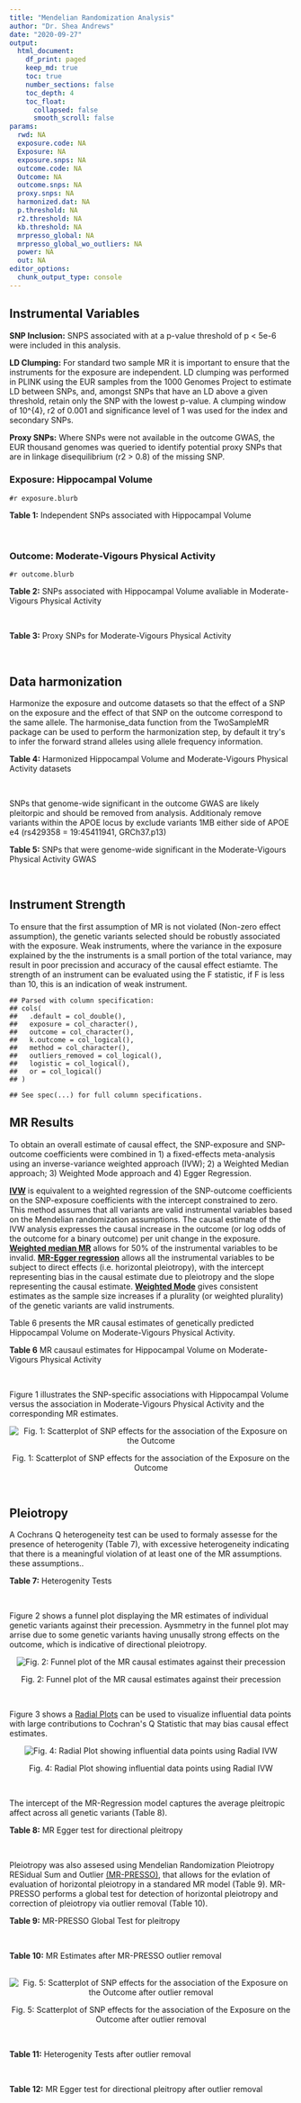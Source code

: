 ```yaml
---
title: "Mendelian Randomization Analysis"
author: "Dr. Shea Andrews"
date: "2020-09-27"
output:
  html_document:
    df_print: paged
    keep_md: true
    toc: true
    number_sections: false
    toc_depth: 4
    toc_float:
      collapsed: false
      smooth_scroll: false
params:
  rwd: NA
  exposure.code: NA
  Exposure: NA
  exposure.snps: NA
  outcome.code: NA
  Outcome: NA
  outcome.snps: NA
  proxy.snps: NA
  harmonized.dat: NA
  p.threshold: NA
  r2.threshold: NA
  kb.threshold: NA
  mrpresso_global: NA
  mrpresso_global_wo_outliers: NA
  power: NA
  out: NA
editor_options:
  chunk_output_type: console
---
```







## Instrumental Variables
**SNP Inclusion:** SNPS associated with at a p-value threshold of p < 5e-6 were included in this analysis.
<br>

**LD Clumping:** For standard two sample MR it is important to ensure that the instruments for the exposure are independent. LD clumping was performed in PLINK using the EUR samples from the 1000 Genomes Project to estimate LD between SNPs, and, amongst SNPs that have an LD above a given threshold, retain only the SNP with the lowest p-value. A clumping window of 10^{4}, r2 of 0.001 and significance level of 1 was used for the index and secondary SNPs.
<br>

**Proxy SNPs:** Where SNPs were not available in the outcome GWAS, the EUR thousand genomes was queried to identify potential proxy SNPs that are in linkage disequilibrium (r2 > 0.8) of the missing SNP.
<br>

### Exposure: Hippocampal Volume
`#r exposure.blurb`
<br>

**Table 1:** Independent SNPs associated with Hippocampal Volume
<div data-pagedtable="false">
  <script data-pagedtable-source type="application/json">
{"columns":[{"label":["SNP"],"name":[1],"type":["chr"],"align":["left"]},{"label":["CHROM"],"name":[2],"type":["dbl"],"align":["right"]},{"label":["POS"],"name":[3],"type":["dbl"],"align":["right"]},{"label":["REF"],"name":[4],"type":["chr"],"align":["left"]},{"label":["ALT"],"name":[5],"type":["chr"],"align":["left"]},{"label":["AF"],"name":[6],"type":["dbl"],"align":["right"]},{"label":["BETA"],"name":[7],"type":["dbl"],"align":["right"]},{"label":["SE"],"name":[8],"type":["dbl"],"align":["right"]},{"label":["Z"],"name":[9],"type":["dbl"],"align":["right"]},{"label":["P"],"name":[10],"type":["dbl"],"align":["right"]},{"label":["N"],"name":[11],"type":["dbl"],"align":["right"]},{"label":["TRAIT"],"name":[12],"type":["chr"],"align":["left"]}],"data":[{"1":"rs10908512","2":"1","3":"153856498","4":"C","5":"T","6":"0.5624","7":"0.04051169","8":"0.008700965","9":"4.656","10":"3.217e-06","11":"26814","12":"Hippocampal_Volume"},{"1":"rs7588305","2":"2","3":"8780959","4":"G","5":"C","6":"0.5308","7":"-0.04002256","8":"0.008681684","9":"-4.610","10":"4.023e-06","11":"26615","12":"Hippocampal_Volume"},{"1":"rs59966106","2":"2","3":"96999086","4":"A","5":"G","6":"0.3114","7":"0.04276760","8":"0.009321611","9":"4.588","10":"4.470e-06","11":"26814","12":"Hippocampal_Volume"},{"1":"rs2268894","2":"2","3":"162856148","4":"C","5":"T","6":"0.5412","7":"-0.05668170","8":"0.008658983","9":"-6.546","10":"5.894e-11","11":"26814","12":"Hippocampal_Volume"},{"1":"rs138012093","2":"4","3":"134506440","4":"G","5":"A","6":"0.0173","7":"-0.16180284","8":"0.033576021","9":"-4.819","10":"1.445e-06","11":"26065","12":"Hippocampal_Volume"},{"1":"rs144578582","2":"4","3":"155539564","4":"G","5":"A","6":"0.0068","7":"-0.36225028","8":"0.074659992","9":"-4.852","10":"1.221e-06","11":"13258","12":"Hippocampal_Volume"},{"1":"rs6552737","2":"4","3":"184955461","4":"T","5":"A","6":"0.4152","7":"-0.04324518","8":"0.008759404","9":"-4.937","10":"7.922e-07","11":"26814","12":"Hippocampal_Volume"},{"1":"rs2289881","2":"5","3":"66084260","4":"G","5":"T","6":"0.3544","7":"-0.05014690","8":"0.009022472","9":"-5.558","10":"2.728e-08","11":"26814","12":"Hippocampal_Volume"},{"1":"rs148054686","2":"5","3":"94459128","4":"G","5":"A","6":"0.0124","7":"-0.21659175","8":"0.047064699","9":"-4.602","10":"4.184e-06","11":"18411","12":"Hippocampal_Volume"},{"1":"rs10041542","2":"5","3":"167832067","4":"T","5":"C","6":"0.2452","7":"-0.04686000","8":"0.010070917","9":"-4.653","10":"3.273e-06","11":"26615","12":"Hippocampal_Volume"},{"1":"rs17172044","2":"7","3":"42397586","4":"A","5":"C","6":"0.0775","7":"-0.07408290","8":"0.016143574","9":"-4.589","10":"4.464e-06","11":"26814","12":"Hippocampal_Volume"},{"1":"rs2346440","2":"7","3":"133685512","4":"G","5":"C","6":"0.4591","7":"0.04059843","8":"0.008661921","9":"4.687","10":"2.767e-06","11":"26814","12":"Hippocampal_Volume"},{"1":"rs11979341","2":"7","3":"155797978","4":"C","5":"G","6":"0.3163","7":"0.06558170","8":"0.009708611","9":"6.755","10":"1.424e-11","11":"24484","12":"Hippocampal_Volume"},{"1":"rs11993215","2":"8","3":"28055926","4":"A","5":"T","6":"0.9102","7":"0.06998320","8":"0.015193929","9":"4.606","10":"4.108e-06","11":"26477","12":"Hippocampal_Volume"},{"1":"rs113835443","2":"8","3":"144717251","4":"C","5":"T","6":"0.0904","7":"0.07553081","8":"0.016197900","9":"4.663","10":"3.118e-06","11":"23154","12":"Hippocampal_Volume"},{"1":"rs62583528","2":"9","3":"106929593","4":"G","5":"A","6":"0.1951","7":"0.05622208","8":"0.010891531","9":"5.162","10":"2.447e-07","11":"26814","12":"Hippocampal_Volume"},{"1":"rs7020341","2":"9","3":"119247974","4":"G","5":"C","6":"0.3590","7":"0.05989482","8":"0.009013518","9":"6.645","10":"3.035e-11","11":"26700","12":"Hippocampal_Volume"},{"1":"rs11245365","2":"10","3":"126482389","4":"G","5":"A","6":"0.5648","7":"-0.04474128","8":"0.008786582","9":"-5.092","10":"3.547e-07","11":"26322","12":"Hippocampal_Volume"},{"1":"rs12802656","2":"11","3":"16534415","4":"A","5":"C","6":"0.4696","7":"-0.03979580","8":"0.008681459","9":"-4.584","10":"4.560e-06","11":"26614","12":"Hippocampal_Volume"},{"1":"rs659065","2":"12","3":"4008887","4":"C","5":"G","6":"0.1413","7":"-0.06743310","8":"0.012611389","9":"-5.347","10":"8.931e-08","11":"25881","12":"Hippocampal_Volume"},{"1":"rs61921502","2":"12","3":"65832468","4":"T","5":"G","6":"0.1534","7":"-0.10788400","8":"0.011964511","9":"-9.017","10":"1.941e-19","11":"26814","12":"Hippocampal_Volume"},{"1":"rs79522035","2":"12","3":"72956782","4":"C","5":"T","6":"0.0419","7":"0.09939183","8":"0.021592837","9":"4.603","10":"4.164e-06","11":"26692","12":"Hippocampal_Volume"},{"1":"rs77956314","2":"12","3":"117323367","4":"T","5":"C","6":"0.0840","7":"0.16185400","8":"0.015536016","9":"10.418","10":"2.055e-25","11":"26814","12":"Hippocampal_Volume"},{"1":"rs143933797","2":"17","3":"78252238","4":"G","5":"A","6":"0.0166","7":"0.22638451","8":"0.047143797","9":"4.802","10":"1.571e-06","11":"13758","12":"Hippocampal_Volume"},{"1":"rs79727675","2":"18","3":"11653053","4":"C","5":"A","6":"0.0472","7":"-0.13610794","8":"0.027913852","9":"-4.876","10":"1.082e-06","11":"14245","12":"Hippocampal_Volume"},{"1":"rs429358","2":"19","3":"45411941","4":"T","5":"C","6":"0.1537","7":"-0.06342470","8":"0.012519680","9":"-5.066","10":"4.067e-07","11":"24498","12":"Hippocampal_Volume"},{"1":"rs6060504","2":"20","3":"34197619","4":"T","5":"C","6":"0.1624","7":"0.06315530","8":"0.011701919","9":"5.397","10":"6.762e-08","11":"26814","12":"Hippocampal_Volume"},{"1":"rs5753220","2":"22","3":"30986350","4":"T","5":"C","6":"0.2497","7":"-0.04931970","8":"0.010038609","9":"-4.913","10":"8.988e-07","11":"26459","12":"Hippocampal_Volume"}],"options":{"columns":{"min":{},"max":[10]},"rows":{"min":[10],"max":[10]},"pages":{}}}
  </script>
</div>
<br>

### Outcome: Moderate-Vigours Physical Activity
`#r outcome.blurb`
<br>

**Table 2:** SNPs associated with Hippocampal Volume avaliable in Moderate-Vigours Physical Activity
<div data-pagedtable="false">
  <script data-pagedtable-source type="application/json">
{"columns":[{"label":["SNP"],"name":[1],"type":["chr"],"align":["left"]},{"label":["CHROM"],"name":[2],"type":["dbl"],"align":["right"]},{"label":["POS"],"name":[3],"type":["dbl"],"align":["right"]},{"label":["REF"],"name":[4],"type":["chr"],"align":["left"]},{"label":["ALT"],"name":[5],"type":["chr"],"align":["left"]},{"label":["AF"],"name":[6],"type":["dbl"],"align":["right"]},{"label":["BETA"],"name":[7],"type":["dbl"],"align":["right"]},{"label":["SE"],"name":[8],"type":["dbl"],"align":["right"]},{"label":["Z"],"name":[9],"type":["dbl"],"align":["right"]},{"label":["P"],"name":[10],"type":["dbl"],"align":["right"]},{"label":["N"],"name":[11],"type":["dbl"],"align":["right"]},{"label":["TRAIT"],"name":[12],"type":["chr"],"align":["left"]}],"data":[{"1":"rs10908512","2":"1","3":"153856498","4":"C","5":"T","6":"0.561382","7":"-9.68884e-03","8":"0.00222069","9":"-4.3629900","10":"1.3e-05","11":"377234","12":"MVPA"},{"1":"rs7588305","2":"2","3":"8780959","4":"G","5":"C","6":"0.542480","7":"-1.28421e-03","8":"0.00220923","9":"-0.5812930","10":"5.6e-01","11":"377234","12":"MVPA"},{"1":"rs59966106","2":"2","3":"96999086","4":"A","5":"G","6":"0.324745","7":"3.80395e-03","8":"0.00235111","9":"1.6179400","10":"1.1e-01","11":"377234","12":"MVPA"},{"1":"rs2268894","2":"2","3":"162856148","4":"C","5":"T","6":"0.522447","7":"-7.44378e-03","8":"0.00221579","9":"-3.3594200","10":"7.8e-04","11":"377234","12":"MVPA"},{"1":"rs138012093","2":"4","3":"134506440","4":"G","5":"A","6":"0.015475","7":"2.25442e-03","8":"0.00922166","9":"0.2444700","10":"8.1e-01","11":"377234","12":"MVPA"},{"1":"rs144578582","2":"4","3":"155539564","4":"G","5":"A","6":"0.007930","7":"-1.16195e-02","8":"0.01300710","9":"-0.8933200","10":"3.7e-01","11":"377234","12":"MVPA"},{"1":"rs6552737","2":"4","3":"184955461","4":"T","5":"A","6":"0.436745","7":"1.56089e-04","8":"0.00224633","9":"0.0694862","10":"9.4e-01","11":"377234","12":"MVPA"},{"1":"rs2289881","2":"5","3":"66084260","4":"G","5":"T","6":"0.357487","7":"3.55381e-03","8":"0.00231033","9":"1.5382300","10":"1.2e-01","11":"377234","12":"MVPA"},{"1":"rs148054686","2":"5","3":"94459128","4":"G","5":"A","6":"0.010376","7":"3.20554e-04","8":"0.01156580","9":"0.0277157","10":"9.8e-01","11":"377234","12":"MVPA"},{"1":"rs10041542","2":"5","3":"167832067","4":"T","5":"C","6":"0.246999","7":"-4.03329e-03","8":"0.00256725","9":"-1.5710500","10":"1.2e-01","11":"377234","12":"MVPA"},{"1":"rs17172044","2":"7","3":"42397586","4":"A","5":"C","6":"0.071034","7":"1.59283e-03","8":"0.00429894","9":"0.3705170","10":"7.1e-01","11":"377234","12":"MVPA"},{"1":"rs2346440","2":"7","3":"133685512","4":"G","5":"C","6":"0.457463","7":"-1.21135e-02","8":"0.00221928","9":"-5.4583000","10":"4.8e-08","11":"377234","12":"MVPA"},{"1":"rs11979341","2":"7","3":"155797978","4":"C","5":"G","6":"0.300104","7":"-3.72631e-04","8":"0.00242621","9":"-0.1535860","10":"8.8e-01","11":"377234","12":"MVPA"},{"1":"rs113835443","2":"8","3":"144717251","4":"C","5":"T","6":"0.104912","7":"2.03307e-03","8":"0.00362030","9":"0.5615750","10":"5.7e-01","11":"377234","12":"MVPA"},{"1":"rs62583528","2":"9","3":"106929593","4":"G","5":"A","6":"0.216895","7":"-4.05935e-04","8":"0.00268262","9":"-0.1513200","10":"8.8e-01","11":"377234","12":"MVPA"},{"1":"rs7020341","2":"9","3":"119247974","4":"G","5":"C","6":"0.361375","7":"5.12688e-04","8":"0.00229637","9":"0.2232600","10":"8.2e-01","11":"377234","12":"MVPA"},{"1":"rs11245365","2":"10","3":"126482389","4":"G","5":"A","6":"0.572670","7":"-2.72972e-05","8":"0.00222633","9":"-0.0122611","10":"9.9e-01","11":"377234","12":"MVPA"},{"1":"rs12802656","2":"11","3":"16534415","4":"A","5":"C","6":"0.478930","7":"1.85802e-03","8":"0.00220675","9":"0.8419710","10":"4.0e-01","11":"377234","12":"MVPA"},{"1":"rs659065","2":"12","3":"4008887","4":"C","5":"G","6":"0.147476","7":"-1.55931e-03","8":"0.00310713","9":"-0.5018490","10":"6.2e-01","11":"377234","12":"MVPA"},{"1":"rs61921502","2":"12","3":"65832468","4":"T","5":"G","6":"0.171991","7":"-3.13989e-03","8":"0.00294604","9":"-1.0658000","10":"2.9e-01","11":"377234","12":"MVPA"},{"1":"rs79522035","2":"12","3":"72956782","4":"C","5":"T","6":"0.038331","7":"-1.60738e-02","8":"0.00582390","9":"-2.7599700","10":"5.8e-03","11":"377234","12":"MVPA"},{"1":"rs77956314","2":"12","3":"117323367","4":"T","5":"C","6":"0.081929","7":"-1.33139e-03","8":"0.00402333","9":"-0.3309170","10":"7.4e-01","11":"377234","12":"MVPA"},{"1":"rs143933797","2":"17","3":"78252238","4":"G","5":"A","6":"0.030658","7":"-1.11953e-03","8":"0.00647265","9":"-0.1729630","10":"8.6e-01","11":"377234","12":"MVPA"},{"1":"rs79727675","2":"18","3":"11653053","4":"C","5":"A","6":"0.050994","7":"-3.43880e-03","8":"0.00500531","9":"-0.6870300","10":"4.9e-01","11":"377234","12":"MVPA"},{"1":"rs429358","2":"19","3":"45411941","4":"T","5":"C","6":"0.154172","7":"2.19822e-02","8":"0.00305356","9":"7.1988800","10":"6.1e-13","11":"377234","12":"MVPA"},{"1":"rs6060504","2":"20","3":"34197619","4":"T","5":"C","6":"0.145219","7":"5.65641e-04","8":"0.00313134","9":"0.1806390","10":"8.6e-01","11":"377234","12":"MVPA"},{"1":"rs5753220","2":"22","3":"30986350","4":"T","5":"C","6":"0.266348","7":"-7.98151e-04","8":"0.00249001","9":"-0.3205410","10":"7.5e-01","11":"377234","12":"MVPA"},{"1":"rs11993215","2":"NA","3":"NA","4":"NA","5":"NA","6":"NA","7":"NA","8":"NA","9":"NA","10":"NA","11":"NA","12":"NA"}],"options":{"columns":{"min":{},"max":[10]},"rows":{"min":[10],"max":[10]},"pages":{}}}
  </script>
</div>
<br>

**Table 3:** Proxy SNPs for Moderate-Vigours Physical Activity
<div data-pagedtable="false">
  <script data-pagedtable-source type="application/json">
{"columns":[{"label":["proxy.outcome"],"name":[1],"type":["lgl"],"align":["right"]},{"label":["target_snp"],"name":[2],"type":["chr"],"align":["left"]},{"label":["proxy_snp"],"name":[3],"type":["lgl"],"align":["right"]},{"label":["ld.r2"],"name":[4],"type":["lgl"],"align":["right"]},{"label":["Dprime"],"name":[5],"type":["lgl"],"align":["right"]},{"label":["ref.proxy"],"name":[6],"type":["lgl"],"align":["right"]},{"label":["alt.proxy"],"name":[7],"type":["lgl"],"align":["right"]},{"label":["CHROM"],"name":[8],"type":["lgl"],"align":["right"]},{"label":["POS"],"name":[9],"type":["lgl"],"align":["right"]},{"label":["ALT.proxy"],"name":[10],"type":["lgl"],"align":["right"]},{"label":["REF.proxy"],"name":[11],"type":["lgl"],"align":["right"]},{"label":["AF"],"name":[12],"type":["lgl"],"align":["right"]},{"label":["BETA"],"name":[13],"type":["lgl"],"align":["right"]},{"label":["SE"],"name":[14],"type":["lgl"],"align":["right"]},{"label":["P"],"name":[15],"type":["lgl"],"align":["right"]},{"label":["N"],"name":[16],"type":["lgl"],"align":["right"]},{"label":["ref"],"name":[17],"type":["lgl"],"align":["right"]},{"label":["alt"],"name":[18],"type":["lgl"],"align":["right"]},{"label":["ALT"],"name":[19],"type":["lgl"],"align":["right"]},{"label":["REF"],"name":[20],"type":["lgl"],"align":["right"]},{"label":["PHASE"],"name":[21],"type":["lgl"],"align":["right"]}],"data":[{"1":"NA","2":"rs11993215","3":"NA","4":"NA","5":"NA","6":"NA","7":"NA","8":"NA","9":"NA","10":"NA","11":"NA","12":"NA","13":"NA","14":"NA","15":"NA","16":"NA","17":"NA","18":"NA","19":"NA","20":"NA","21":"NA"}],"options":{"columns":{"min":{},"max":[10]},"rows":{"min":[10],"max":[10]},"pages":{}}}
  </script>
</div>
<br>

## Data harmonization
Harmonize the exposure and outcome datasets so that the effect of a SNP on the exposure and the effect of that SNP on the outcome correspond to the same allele. The harmonise_data function from the TwoSampleMR package can be used to perform the harmonization step, by default it try's to infer the forward strand alleles using allele frequency information.
<br>

**Table 4:** Harmonized Hippocampal Volume and Moderate-Vigours Physical Activity datasets
<div data-pagedtable="false">
  <script data-pagedtable-source type="application/json">
{"columns":[{"label":["SNP"],"name":[1],"type":["chr"],"align":["left"]},{"label":["effect_allele.exposure"],"name":[2],"type":["chr"],"align":["left"]},{"label":["other_allele.exposure"],"name":[3],"type":["chr"],"align":["left"]},{"label":["effect_allele.outcome"],"name":[4],"type":["chr"],"align":["left"]},{"label":["other_allele.outcome"],"name":[5],"type":["chr"],"align":["left"]},{"label":["beta.exposure"],"name":[6],"type":["dbl"],"align":["right"]},{"label":["beta.outcome"],"name":[7],"type":["dbl"],"align":["right"]},{"label":["eaf.exposure"],"name":[8],"type":["dbl"],"align":["right"]},{"label":["eaf.outcome"],"name":[9],"type":["dbl"],"align":["right"]},{"label":["remove"],"name":[10],"type":["lgl"],"align":["right"]},{"label":["palindromic"],"name":[11],"type":["lgl"],"align":["right"]},{"label":["ambiguous"],"name":[12],"type":["lgl"],"align":["right"]},{"label":["id.outcome"],"name":[13],"type":["chr"],"align":["left"]},{"label":["chr.outcome"],"name":[14],"type":["dbl"],"align":["right"]},{"label":["pos.outcome"],"name":[15],"type":["dbl"],"align":["right"]},{"label":["se.outcome"],"name":[16],"type":["dbl"],"align":["right"]},{"label":["z.outcome"],"name":[17],"type":["dbl"],"align":["right"]},{"label":["pval.outcome"],"name":[18],"type":["dbl"],"align":["right"]},{"label":["samplesize.outcome"],"name":[19],"type":["dbl"],"align":["right"]},{"label":["outcome"],"name":[20],"type":["chr"],"align":["left"]},{"label":["mr_keep.outcome"],"name":[21],"type":["lgl"],"align":["right"]},{"label":["pval_origin.outcome"],"name":[22],"type":["chr"],"align":["left"]},{"label":["chr.exposure"],"name":[23],"type":["dbl"],"align":["right"]},{"label":["pos.exposure"],"name":[24],"type":["dbl"],"align":["right"]},{"label":["se.exposure"],"name":[25],"type":["dbl"],"align":["right"]},{"label":["z.exposure"],"name":[26],"type":["dbl"],"align":["right"]},{"label":["pval.exposure"],"name":[27],"type":["dbl"],"align":["right"]},{"label":["samplesize.exposure"],"name":[28],"type":["dbl"],"align":["right"]},{"label":["exposure"],"name":[29],"type":["chr"],"align":["left"]},{"label":["mr_keep.exposure"],"name":[30],"type":["lgl"],"align":["right"]},{"label":["pval_origin.exposure"],"name":[31],"type":["chr"],"align":["left"]},{"label":["id.exposure"],"name":[32],"type":["chr"],"align":["left"]},{"label":["action"],"name":[33],"type":["dbl"],"align":["right"]},{"label":["mr_keep"],"name":[34],"type":["lgl"],"align":["right"]},{"label":["pt"],"name":[35],"type":["dbl"],"align":["right"]},{"label":["pleitropy_keep"],"name":[36],"type":["lgl"],"align":["right"]},{"label":["mrpresso_RSSobs"],"name":[37],"type":["dbl"],"align":["right"]},{"label":["mrpresso_pval"],"name":[38],"type":["chr"],"align":["left"]},{"label":["mrpresso_keep"],"name":[39],"type":["lgl"],"align":["right"]}],"data":[{"1":"rs10041542","2":"C","3":"T","4":"C","5":"T","6":"-0.04686000","7":"-4.03329e-03","8":"0.2452","9":"0.246999","10":"FALSE","11":"FALSE","12":"FALSE","13":"lhfEaE","14":"5","15":"167832067","16":"0.00256725","17":"-1.5710500","18":"1.2e-01","19":"377234","20":"Klimentidis2018mvpa","21":"TRUE","22":"reported","23":"5","24":"167832067","25":"0.010070917","26":"-4.653","27":"3.273e-06","28":"26615","29":"Hilbar2017hipv","30":"TRUE","31":"reported","32":"4pMRIY","33":"2","34":"TRUE","35":"5e-06","36":"TRUE","37":"1.559274e-05","38":"1","39":"TRUE"},{"1":"rs10908512","2":"T","3":"C","4":"T","5":"C","6":"0.04051169","7":"-9.68884e-03","8":"0.5624","9":"0.561382","10":"FALSE","11":"FALSE","12":"FALSE","13":"lhfEaE","14":"1","15":"153856498","16":"0.00222069","17":"-4.3629900","18":"1.3e-05","19":"377234","20":"Klimentidis2018mvpa","21":"TRUE","22":"reported","23":"1","24":"153856498","25":"0.008700965","26":"4.656","27":"3.217e-06","28":"26814","29":"Hilbar2017hipv","30":"TRUE","31":"reported","32":"4pMRIY","33":"2","34":"TRUE","35":"5e-06","36":"TRUE","37":"1.019863e-04","38":"<0.0023","39":"FALSE"},{"1":"rs11245365","2":"A","3":"G","4":"A","5":"G","6":"-0.04474128","7":"-2.72972e-05","8":"0.5648","9":"0.572670","10":"FALSE","11":"FALSE","12":"FALSE","13":"lhfEaE","14":"10","15":"126482389","16":"0.00222633","17":"-0.0122611","18":"9.9e-01","19":"377234","20":"Klimentidis2018mvpa","21":"TRUE","22":"reported","23":"10","24":"126482389","25":"0.008786582","26":"-5.092","27":"3.547e-07","28":"26322","29":"Hilbar2017hipv","30":"TRUE","31":"reported","32":"4pMRIY","33":"2","34":"TRUE","35":"5e-06","36":"TRUE","37":"2.313113e-08","38":"1","39":"TRUE"},{"1":"rs113835443","2":"T","3":"C","4":"T","5":"C","6":"0.07553081","7":"2.03307e-03","8":"0.0904","9":"0.104912","10":"FALSE","11":"FALSE","12":"FALSE","13":"lhfEaE","14":"8","15":"144717251","16":"0.00362030","17":"0.5615750","18":"5.7e-01","19":"377234","20":"Klimentidis2018mvpa","21":"TRUE","22":"reported","23":"8","24":"144717251","25":"0.016197900","26":"4.663","27":"3.118e-06","28":"23154","29":"Hilbar2017hipv","30":"TRUE","31":"reported","32":"4pMRIY","33":"2","34":"TRUE","35":"5e-06","36":"TRUE","37":"3.227669e-06","38":"1","39":"TRUE"},{"1":"rs11979341","2":"G","3":"C","4":"G","5":"C","6":"0.06558170","7":"-3.72631e-04","8":"0.3163","9":"0.300104","10":"FALSE","11":"TRUE","12":"FALSE","13":"lhfEaE","14":"7","15":"155797978","16":"0.00242621","17":"-0.1535860","18":"8.8e-01","19":"377234","20":"Klimentidis2018mvpa","21":"TRUE","22":"reported","23":"7","24":"155797978","25":"0.009708611","26":"6.755","27":"1.424e-11","28":"24484","29":"Hilbar2017hipv","30":"TRUE","31":"reported","32":"4pMRIY","33":"2","34":"TRUE","35":"5e-06","36":"TRUE","37":"4.425393e-07","38":"1","39":"TRUE"},{"1":"rs12802656","2":"C","3":"A","4":"C","5":"A","6":"-0.03979580","7":"1.85802e-03","8":"0.4696","9":"0.478930","10":"FALSE","11":"FALSE","12":"FALSE","13":"lhfEaE","14":"11","15":"16534415","16":"0.00220675","17":"0.8419710","18":"4.0e-01","19":"377234","20":"Klimentidis2018mvpa","21":"TRUE","22":"reported","23":"11","24":"16534415","25":"0.008681459","26":"-4.584","27":"4.560e-06","28":"26614","29":"Hilbar2017hipv","30":"TRUE","31":"reported","32":"4pMRIY","33":"2","34":"TRUE","35":"5e-06","36":"TRUE","37":"4.259082e-06","38":"1","39":"TRUE"},{"1":"rs138012093","2":"A","3":"G","4":"A","5":"G","6":"-0.16180284","7":"2.25442e-03","8":"0.0173","9":"0.015475","10":"FALSE","11":"FALSE","12":"FALSE","13":"lhfEaE","14":"4","15":"134506440","16":"0.00922166","17":"0.2444700","18":"8.1e-01","19":"377234","20":"Klimentidis2018mvpa","21":"TRUE","22":"reported","23":"4","24":"134506440","25":"0.033576021","26":"-4.819","27":"1.445e-06","28":"26065","29":"Hilbar2017hipv","30":"TRUE","31":"reported","32":"4pMRIY","33":"2","34":"TRUE","35":"5e-06","36":"TRUE","37":"8.729934e-06","38":"1","39":"TRUE"},{"1":"rs143933797","2":"A","3":"G","4":"A","5":"G","6":"0.22638451","7":"-1.11953e-03","8":"0.0166","9":"0.030658","10":"FALSE","11":"FALSE","12":"FALSE","13":"lhfEaE","14":"17","15":"78252238","16":"0.00647265","17":"-0.1729630","18":"8.6e-01","19":"377234","20":"Klimentidis2018mvpa","21":"TRUE","22":"reported","23":"17","24":"78252238","25":"0.047143797","26":"4.802","27":"1.571e-06","28":"13758","29":"Hilbar2017hipv","30":"TRUE","31":"reported","32":"4pMRIY","33":"2","34":"TRUE","35":"5e-06","36":"TRUE","37":"4.866626e-06","38":"1","39":"TRUE"},{"1":"rs144578582","2":"A","3":"G","4":"A","5":"G","6":"-0.36225028","7":"-1.16195e-02","8":"0.0068","9":"0.007930","10":"FALSE","11":"FALSE","12":"FALSE","13":"lhfEaE","14":"4","15":"155539564","16":"0.01300710","17":"-0.8933200","18":"3.7e-01","19":"377234","20":"Klimentidis2018mvpa","21":"TRUE","22":"reported","23":"4","24":"155539564","25":"0.074659992","26":"-4.852","27":"1.221e-06","28":"13258","29":"Hilbar2017hipv","30":"TRUE","31":"reported","32":"4pMRIY","33":"2","34":"TRUE","35":"5e-06","36":"TRUE","37":"1.173691e-04","38":"1","39":"TRUE"},{"1":"rs148054686","2":"A","3":"G","4":"A","5":"G","6":"-0.21659175","7":"3.20554e-04","8":"0.0124","9":"0.010376","10":"FALSE","11":"FALSE","12":"FALSE","13":"lhfEaE","14":"5","15":"94459128","16":"0.01156580","17":"0.0277157","18":"9.8e-01","19":"377234","20":"Klimentidis2018mvpa","21":"TRUE","22":"reported","23":"5","24":"94459128","25":"0.047064699","26":"-4.602","27":"4.184e-06","28":"18411","29":"Hilbar2017hipv","30":"TRUE","31":"reported","32":"4pMRIY","33":"2","34":"TRUE","35":"5e-06","36":"TRUE","37":"1.435590e-06","38":"1","39":"TRUE"},{"1":"rs17172044","2":"C","3":"A","4":"C","5":"A","6":"-0.07408290","7":"1.59283e-03","8":"0.0775","9":"0.071034","10":"FALSE","11":"FALSE","12":"FALSE","13":"lhfEaE","14":"7","15":"42397586","16":"0.00429894","17":"0.3705170","18":"7.1e-01","19":"377234","20":"Klimentidis2018mvpa","21":"TRUE","22":"reported","23":"7","24":"42397586","25":"0.016143574","26":"-4.589","27":"4.464e-06","28":"26814","29":"Hilbar2017hipv","30":"TRUE","31":"reported","32":"4pMRIY","33":"2","34":"TRUE","35":"5e-06","36":"TRUE","37":"3.705855e-06","38":"1","39":"TRUE"},{"1":"rs2268894","2":"T","3":"C","4":"T","5":"C","6":"-0.05668170","7":"-7.44378e-03","8":"0.5412","9":"0.522447","10":"FALSE","11":"FALSE","12":"FALSE","13":"lhfEaE","14":"2","15":"162856148","16":"0.00221579","17":"-3.3594200","18":"7.8e-04","19":"377234","20":"Klimentidis2018mvpa","21":"TRUE","22":"reported","23":"2","24":"162856148","25":"0.008658983","26":"-6.546","27":"5.894e-11","28":"26814","29":"Hilbar2017hipv","30":"TRUE","31":"reported","32":"4pMRIY","33":"2","34":"TRUE","35":"5e-06","36":"TRUE","37":"5.767747e-05","38":"0.0092","39":"FALSE"},{"1":"rs2289881","2":"T","3":"G","4":"T","5":"G","6":"-0.05014690","7":"3.55381e-03","8":"0.3544","9":"0.357487","10":"FALSE","11":"FALSE","12":"FALSE","13":"lhfEaE","14":"5","15":"66084260","16":"0.00231033","17":"1.5382300","18":"1.2e-01","19":"377234","20":"Klimentidis2018mvpa","21":"TRUE","22":"reported","23":"5","24":"66084260","25":"0.009022472","26":"-5.558","27":"2.728e-08","28":"26814","29":"Hilbar2017hipv","30":"TRUE","31":"reported","32":"4pMRIY","33":"2","34":"TRUE","35":"5e-06","36":"TRUE","37":"1.510774e-05","38":"1","39":"TRUE"},{"1":"rs2346440","2":"C","3":"G","4":"C","5":"G","6":"0.04059843","7":"-1.21135e-02","8":"0.4591","9":"0.457463","10":"FALSE","11":"TRUE","12":"TRUE","13":"lhfEaE","14":"7","15":"133685512","16":"0.00221928","17":"-5.4583000","18":"4.8e-08","19":"377234","20":"Klimentidis2018mvpa","21":"TRUE","22":"reported","23":"7","24":"133685512","25":"0.008661921","26":"4.687","27":"2.767e-06","28":"26814","29":"Hilbar2017hipv","30":"TRUE","31":"reported","32":"4pMRIY","33":"2","34":"FALSE","35":"5e-06","36":"FALSE","37":"NA","38":"NA","39":"NA"},{"1":"rs429358","2":"C","3":"T","4":"C","5":"T","6":"-0.06342470","7":"2.19822e-02","8":"0.1537","9":"0.154172","10":"FALSE","11":"FALSE","12":"FALSE","13":"lhfEaE","14":"19","15":"45411941","16":"0.00305356","17":"7.1988800","18":"6.1e-13","19":"377234","20":"Klimentidis2018mvpa","21":"TRUE","22":"reported","23":"19","24":"45411941","25":"0.012519680","26":"-5.066","27":"4.067e-07","28":"24498","29":"Hilbar2017hipv","30":"TRUE","31":"reported","32":"4pMRIY","33":"2","34":"TRUE","35":"5e-06","36":"FALSE","37":"NA","38":"NA","39":"NA"},{"1":"rs5753220","2":"C","3":"T","4":"C","5":"T","6":"-0.04931970","7":"-7.98151e-04","8":"0.2497","9":"0.266348","10":"FALSE","11":"FALSE","12":"FALSE","13":"lhfEaE","14":"22","15":"30986350","16":"0.00249001","17":"-0.3205410","18":"7.5e-01","19":"377234","20":"Klimentidis2018mvpa","21":"TRUE","22":"reported","23":"22","24":"30986350","25":"0.010038609","26":"-4.913","27":"8.988e-07","28":"26459","29":"Hilbar2017hipv","30":"TRUE","31":"reported","32":"4pMRIY","33":"2","34":"TRUE","35":"5e-06","36":"TRUE","37":"3.891376e-07","38":"1","39":"TRUE"},{"1":"rs59966106","2":"G","3":"A","4":"G","5":"A","6":"0.04276760","7":"3.80395e-03","8":"0.3114","9":"0.324745","10":"FALSE","11":"FALSE","12":"FALSE","13":"lhfEaE","14":"2","15":"96999086","16":"0.00235111","17":"1.6179400","18":"1.1e-01","19":"377234","20":"Klimentidis2018mvpa","21":"TRUE","22":"reported","23":"2","24":"96999086","25":"0.009321611","26":"4.588","27":"4.470e-06","28":"26814","29":"Hilbar2017hipv","30":"TRUE","31":"reported","32":"4pMRIY","33":"2","34":"TRUE","35":"5e-06","36":"TRUE","37":"1.390766e-05","38":"1","39":"TRUE"},{"1":"rs6060504","2":"C","3":"T","4":"C","5":"T","6":"0.06315530","7":"5.65641e-04","8":"0.1624","9":"0.145219","10":"FALSE","11":"FALSE","12":"FALSE","13":"lhfEaE","14":"20","15":"34197619","16":"0.00313134","17":"0.1806390","18":"8.6e-01","19":"377234","20":"Klimentidis2018mvpa","21":"TRUE","22":"reported","23":"20","24":"34197619","25":"0.011701919","26":"5.397","27":"6.762e-08","28":"26814","29":"Hilbar2017hipv","30":"TRUE","31":"reported","32":"4pMRIY","33":"2","34":"TRUE","35":"5e-06","36":"TRUE","37":"1.082021e-07","38":"1","39":"TRUE"},{"1":"rs61921502","2":"G","3":"T","4":"G","5":"T","6":"-0.10788400","7":"-3.13989e-03","8":"0.1534","9":"0.171991","10":"FALSE","11":"FALSE","12":"FALSE","13":"lhfEaE","14":"12","15":"65832468","16":"0.00294604","17":"-1.0658000","18":"2.9e-01","19":"377234","20":"Klimentidis2018mvpa","21":"TRUE","22":"reported","23":"12","24":"65832468","25":"0.011964511","26":"-9.017","27":"1.941e-19","28":"26814","29":"Hilbar2017hipv","30":"TRUE","31":"reported","32":"4pMRIY","33":"2","34":"TRUE","35":"5e-06","36":"TRUE","37":"9.132216e-06","38":"1","39":"TRUE"},{"1":"rs62583528","2":"A","3":"G","4":"A","5":"G","6":"0.05622208","7":"-4.05935e-04","8":"0.1951","9":"0.216895","10":"FALSE","11":"FALSE","12":"FALSE","13":"lhfEaE","14":"9","15":"106929593","16":"0.00268262","17":"-0.1513200","18":"8.8e-01","19":"377234","20":"Klimentidis2018mvpa","21":"TRUE","22":"reported","23":"9","24":"106929593","25":"0.010891531","26":"5.162","27":"2.447e-07","28":"26814","29":"Hilbar2017hipv","30":"TRUE","31":"reported","32":"4pMRIY","33":"2","34":"TRUE","35":"5e-06","36":"TRUE","37":"4.184170e-07","38":"1","39":"TRUE"},{"1":"rs6552737","2":"A","3":"T","4":"A","5":"T","6":"-0.04324518","7":"1.56089e-04","8":"0.4152","9":"0.436745","10":"FALSE","11":"TRUE","12":"TRUE","13":"lhfEaE","14":"4","15":"184955461","16":"0.00224633","17":"0.0694862","18":"9.4e-01","19":"377234","20":"Klimentidis2018mvpa","21":"TRUE","22":"reported","23":"4","24":"184955461","25":"0.008759404","26":"-4.937","27":"7.922e-07","28":"26814","29":"Hilbar2017hipv","30":"TRUE","31":"reported","32":"4pMRIY","33":"2","34":"FALSE","35":"5e-06","36":"TRUE","37":"NA","38":"NA","39":"NA"},{"1":"rs659065","2":"G","3":"C","4":"G","5":"C","6":"-0.06743310","7":"-1.55931e-03","8":"0.1413","9":"0.147476","10":"FALSE","11":"TRUE","12":"FALSE","13":"lhfEaE","14":"12","15":"4008887","16":"0.00310713","17":"-0.5018490","18":"6.2e-01","19":"377234","20":"Klimentidis2018mvpa","21":"TRUE","22":"reported","23":"12","24":"4008887","25":"0.012611389","26":"-5.347","27":"8.931e-08","28":"25881","29":"Hilbar2017hipv","30":"TRUE","31":"reported","32":"4pMRIY","33":"2","34":"TRUE","35":"5e-06","36":"TRUE","37":"1.804356e-06","38":"1","39":"TRUE"},{"1":"rs7020341","2":"C","3":"G","4":"C","5":"G","6":"0.05989482","7":"5.12688e-04","8":"0.3590","9":"0.361375","10":"FALSE","11":"TRUE","12":"FALSE","13":"lhfEaE","14":"9","15":"119247974","16":"0.00229637","17":"0.2232600","18":"8.2e-01","19":"377234","20":"Klimentidis2018mvpa","21":"TRUE","22":"reported","23":"9","24":"119247974","25":"0.009013518","26":"6.645","27":"3.035e-11","28":"26700","29":"Hilbar2017hipv","30":"TRUE","31":"reported","32":"4pMRIY","33":"2","34":"TRUE","35":"5e-06","36":"TRUE","37":"8.623992e-08","38":"1","39":"TRUE"},{"1":"rs7588305","2":"C","3":"G","4":"C","5":"G","6":"-0.04002256","7":"-1.28421e-03","8":"0.5308","9":"0.542480","10":"FALSE","11":"TRUE","12":"TRUE","13":"lhfEaE","14":"2","15":"8780959","16":"0.00220923","17":"-0.5812930","18":"5.6e-01","19":"377234","20":"Klimentidis2018mvpa","21":"TRUE","22":"reported","23":"2","24":"8780959","25":"0.008681684","26":"-4.610","27":"4.023e-06","28":"26615","29":"Hilbar2017hipv","30":"TRUE","31":"reported","32":"4pMRIY","33":"2","34":"FALSE","35":"5e-06","36":"TRUE","37":"NA","38":"NA","39":"NA"},{"1":"rs77956314","2":"C","3":"T","4":"C","5":"T","6":"0.16185400","7":"-1.33139e-03","8":"0.0840","9":"0.081929","10":"FALSE","11":"FALSE","12":"FALSE","13":"lhfEaE","14":"12","15":"117323367","16":"0.00402333","17":"-0.3309170","18":"7.4e-01","19":"377234","20":"Klimentidis2018mvpa","21":"TRUE","22":"reported","23":"12","24":"117323367","25":"0.015536016","26":"10.418","27":"2.055e-25","28":"26814","29":"Hilbar2017hipv","30":"TRUE","31":"reported","32":"4pMRIY","33":"2","34":"TRUE","35":"5e-06","36":"TRUE","37":"4.993168e-06","38":"1","39":"TRUE"},{"1":"rs79522035","2":"T","3":"C","4":"T","5":"C","6":"0.09939183","7":"-1.60738e-02","8":"0.0419","9":"0.038331","10":"FALSE","11":"FALSE","12":"FALSE","13":"lhfEaE","14":"12","15":"72956782","16":"0.00582390","17":"-2.7599700","18":"5.8e-03","19":"377234","20":"Klimentidis2018mvpa","21":"TRUE","22":"reported","23":"12","24":"72956782","25":"0.021592837","26":"4.603","27":"4.164e-06","28":"26692","29":"Hilbar2017hipv","30":"TRUE","31":"reported","32":"4pMRIY","33":"2","34":"TRUE","35":"5e-06","36":"TRUE","37":"2.832220e-04","38":"0.0874","39":"TRUE"},{"1":"rs79727675","2":"A","3":"C","4":"A","5":"C","6":"-0.13610794","7":"-3.43880e-03","8":"0.0472","9":"0.050994","10":"FALSE","11":"FALSE","12":"FALSE","13":"lhfEaE","14":"18","15":"11653053","16":"0.00500531","17":"-0.6870300","18":"4.9e-01","19":"377234","20":"Klimentidis2018mvpa","21":"TRUE","22":"reported","23":"18","24":"11653053","25":"0.027913852","26":"-4.876","27":"1.082e-06","28":"14245","29":"Hilbar2017hipv","30":"TRUE","31":"reported","32":"4pMRIY","33":"2","34":"TRUE","35":"5e-06","36":"TRUE","37":"9.471149e-06","38":"1","39":"TRUE"}],"options":{"columns":{"min":{},"max":[10]},"rows":{"min":[10],"max":[10]},"pages":{}}}
  </script>
</div>
<br>

SNPs that genome-wide significant in the outcome GWAS are likely pleitorpic and should be removed from analysis. Additionaly remove variants within the APOE locus by exclude variants 1MB either side of APOE e4 (rs429358 = 19:45411941, GRCh37.p13)
<br>


**Table 5:** SNPs that were genome-wide significant in the Moderate-Vigours Physical Activity GWAS
<div data-pagedtable="false">
  <script data-pagedtable-source type="application/json">
{"columns":[{"label":["SNP"],"name":[1],"type":["chr"],"align":["left"]},{"label":["chr.outcome"],"name":[2],"type":["dbl"],"align":["right"]},{"label":["pos.outcome"],"name":[3],"type":["dbl"],"align":["right"]},{"label":["pval.exposure"],"name":[4],"type":["dbl"],"align":["right"]},{"label":["pval.outcome"],"name":[5],"type":["dbl"],"align":["right"]}],"data":[{"1":"rs2346440","2":"7","3":"133685512","4":"2.767e-06","5":"4.8e-08"},{"1":"rs429358","2":"19","3":"45411941","4":"4.067e-07","5":"6.1e-13"}],"options":{"columns":{"min":{},"max":[10]},"rows":{"min":[10],"max":[10]},"pages":{}}}
  </script>
</div>
<br>


## Instrument Strength
To ensure that the first assumption of MR is not violated (Non-zero effect assumption), the genetic variants selected should be robustly associated with the exposure. Weak instruments, where the variance in the exposure explained by the the instruments is a small portion of the total variance, may result in poor precission and accuracy of the causal effect estiamte. The strength of an instrument can be evaluated using the F statistic, if F is less than 10, this is an indication of weak instrument.


```
## Parsed with column specification:
## cols(
##   .default = col_double(),
##   exposure = col_character(),
##   outcome = col_character(),
##   k.outcome = col_logical(),
##   method = col_character(),
##   outliers_removed = col_logical(),
##   logistic = col_logical(),
##   or = col_logical()
## )
```

```
## See spec(...) for full column specifications.
```

<div data-pagedtable="false">
  <script data-pagedtable-source type="application/json">
{"columns":[{"label":["outliers_removed"],"name":[1],"type":["lgl"],"align":["right"]},{"label":["pve.exposure"],"name":[2],"type":["dbl"],"align":["right"]},{"label":["F"],"name":[3],"type":["dbl"],"align":["right"]},{"label":["Alpha"],"name":[4],"type":["dbl"],"align":["right"]},{"label":["NCP"],"name":[5],"type":["dbl"],"align":["right"]},{"label":["Power"],"name":[6],"type":["dbl"],"align":["right"]}],"data":[{"1":"FALSE","2":"0.02804462","3":"33.60843","4":"0.05","5":"0.1388151","6":"0.06604881"},{"1":"TRUE","2":"0.02560756","3":"33.52896","4":"0.05","5":"0.1057664","6":"0.06220219"}],"options":{"columns":{"min":{},"max":[10]},"rows":{"min":[10],"max":[10]},"pages":{}}}
  </script>
</div>

##  MR Results
To obtain an overall estimate of causal effect, the SNP-exposure and SNP-outcome coefficients were combined in 1) a fixed-effects meta-analysis using an inverse-variance weighted approach (IVW); 2) a Weighted Median approach; 3) Weighted Mode approach and 4) Egger Regression.


[**IVW**](https://doi.org/10.1002/gepi.21758) is equivalent to a weighted regression of the SNP-outcome coefficients on the SNP-exposure coefficients with the intercept constrained to zero. This method assumes that all variants are valid instrumental variables based on the Mendelian randomization assumptions. The causal estimate of the IVW analysis expresses the causal increase in the outcome (or log odds of the outcome for a binary outcome) per unit change in the exposure. [**Weighted median MR**](https://doi.org/10.1002/gepi.21965) allows for 50% of the instrumental variables to be invalid. [**MR-Egger regression**](https://doi.org/10.1093/ije/dyw220) allows all the instrumental variables to be subject to direct effects (i.e. horizontal pleiotropy), with the intercept representing bias in the causal estimate due to pleiotropy and the slope representing the causal estimate. [**Weighted Mode**](https://doi.org/10.1093/ije/dyx102) gives consistent estimates as the sample size increases if a plurality (or weighted plurality) of the genetic variants are valid instruments.
<br>



Table 6 presents the MR causal estimates of genetically predicted Hippocampal Volume on Moderate-Vigours Physical Activity.
<br>

**Table 6** MR causaul estimates for Hippocampal Volume on Moderate-Vigours Physical Activity
<div data-pagedtable="false">
  <script data-pagedtable-source type="application/json">
{"columns":[{"label":["id.exposure"],"name":[1],"type":["chr"],"align":["left"]},{"label":["id.outcome"],"name":[2],"type":["chr"],"align":["left"]},{"label":["outcome"],"name":[3],"type":["fctr"],"align":["left"]},{"label":["exposure"],"name":[4],"type":["fctr"],"align":["left"]},{"label":["method"],"name":[5],"type":["fctr"],"align":["left"]},{"label":["nsnp"],"name":[6],"type":["int"],"align":["right"]},{"label":["b"],"name":[7],"type":["dbl"],"align":["right"]},{"label":["se"],"name":[8],"type":["dbl"],"align":["right"]},{"label":["pval"],"name":[9],"type":["dbl"],"align":["right"]}],"data":[{"1":"4pMRIY","2":"lhfEaE","3":"Klimentidis2018mvpa","4":"Hilbar2017hipv","5":"Inverse variance weighted (fixed effects)","6":"23","7":"0.003906592","8":"0.008654349","9":"0.6516997"},{"1":"4pMRIY","2":"lhfEaE","3":"Klimentidis2018mvpa","4":"Hilbar2017hipv","5":"Weighted median","6":"23","7":"0.001913047","8":"0.012513780","9":"0.8784967"},{"1":"4pMRIY","2":"lhfEaE","3":"Klimentidis2018mvpa","4":"Hilbar2017hipv","5":"Weighted mode","6":"23","7":"0.001344840","8":"0.015709102","9":"0.9325516"},{"1":"4pMRIY","2":"lhfEaE","3":"Klimentidis2018mvpa","4":"Hilbar2017hipv","5":"MR Egger","6":"23","7":"0.013863608","8":"0.027723735","9":"0.6222306"}],"options":{"columns":{"min":{},"max":[10]},"rows":{"min":[10],"max":[10]},"pages":{}}}
  </script>
</div>
<br>

Figure 1 illustrates the SNP-specific associations with Hippocampal Volume versus the association in Moderate-Vigours Physical Activity and the corresponding MR estimates.
<br>

<div class="figure" style="text-align: center">
<img src="/sc/arion/projects/LOAD/shea/Projects/MR_ADPhenome/results/MR_ADbidir/Hilbar2017hipv/Klimentidis2018mvpa/Hilbar2017hipv_5e-6_Klimentidis2018mvpa_MR_Analaysis_files/figure-html/scatter_plot-1.png" alt="Fig. 1: Scatterplot of SNP effects for the association of the Exposure on the Outcome"  />
<p class="caption">Fig. 1: Scatterplot of SNP effects for the association of the Exposure on the Outcome</p>
</div>
<br>


## Pleiotropy
A Cochrans Q heterogeneity test can be used to formaly assesse for the presence of heterogenity (Table 7), with excessive heterogeneity indicating that there is a meaningful violation of at least one of the MR assumptions.
these assumptions..
<br>

**Table 7:** Heterogenity Tests
<div data-pagedtable="false">
  <script data-pagedtable-source type="application/json">
{"columns":[{"label":["id.exposure"],"name":[1],"type":["chr"],"align":["left"]},{"label":["id.outcome"],"name":[2],"type":["chr"],"align":["left"]},{"label":["outcome"],"name":[3],"type":["fctr"],"align":["left"]},{"label":["exposure"],"name":[4],"type":["fctr"],"align":["left"]},{"label":["method"],"name":[5],"type":["fctr"],"align":["left"]},{"label":["Q"],"name":[6],"type":["dbl"],"align":["right"]},{"label":["Q_df"],"name":[7],"type":["dbl"],"align":["right"]},{"label":["Q_pval"],"name":[8],"type":["dbl"],"align":["right"]}],"data":[{"1":"4pMRIY","2":"lhfEaE","3":"Klimentidis2018mvpa","4":"Hilbar2017hipv","5":"MR Egger","6":"49.04829","7":"21","8":"0.0004940936"},{"1":"4pMRIY","2":"lhfEaE","3":"Klimentidis2018mvpa","4":"Hilbar2017hipv","5":"Inverse variance weighted","6":"49.43833","7":"22","8":"0.0006980786"}],"options":{"columns":{"min":{},"max":[10]},"rows":{"min":[10],"max":[10]},"pages":{}}}
  </script>
</div>
<br>

Figure 2 shows a funnel plot displaying the MR estimates of individual genetic variants against their precession. Aysmmetry in the funnel plot may arrise due to some genetic variants having unusally strong effects on the outcome, which is indicative of directional pleiotropy.
<br>

<div class="figure" style="text-align: center">
<img src="/sc/arion/projects/LOAD/shea/Projects/MR_ADPhenome/results/MR_ADbidir/Hilbar2017hipv/Klimentidis2018mvpa/Hilbar2017hipv_5e-6_Klimentidis2018mvpa_MR_Analaysis_files/figure-html/funnel_plot-1.png" alt="Fig. 2: Funnel plot of the MR causal estimates against their precession"  />
<p class="caption">Fig. 2: Funnel plot of the MR causal estimates against their precession</p>
</div>
<br>

Figure 3 shows a [Radial Plots](https://github.com/WSpiller/RadialMR) can be used to visualize influential data points with large contributions to Cochran's Q Statistic that may bias causal effect estimates.



<div class="figure" style="text-align: center">
<img src="/sc/arion/projects/LOAD/shea/Projects/MR_ADPhenome/results/MR_ADbidir/Hilbar2017hipv/Klimentidis2018mvpa/Hilbar2017hipv_5e-6_Klimentidis2018mvpa_MR_Analaysis_files/figure-html/Radial_Plot-1.png" alt="Fig. 4: Radial Plot showing influential data points using Radial IVW"  />
<p class="caption">Fig. 4: Radial Plot showing influential data points using Radial IVW</p>
</div>
<br>

The intercept of the MR-Regression model captures the average pleitropic affect across all genetic variants (Table 8).
<br>

**Table 8:** MR Egger test for directional pleitropy
<div data-pagedtable="false">
  <script data-pagedtable-source type="application/json">
{"columns":[{"label":["id.exposure"],"name":[1],"type":["chr"],"align":["left"]},{"label":["id.outcome"],"name":[2],"type":["chr"],"align":["left"]},{"label":["outcome"],"name":[3],"type":["fctr"],"align":["left"]},{"label":["exposure"],"name":[4],"type":["fctr"],"align":["left"]},{"label":["egger_intercept"],"name":[5],"type":["dbl"],"align":["right"]},{"label":["se"],"name":[6],"type":["dbl"],"align":["right"]},{"label":["pval"],"name":[7],"type":["dbl"],"align":["right"]}],"data":[{"1":"4pMRIY","2":"lhfEaE","3":"Klimentidis2018mvpa","4":"Hilbar2017hipv","5":"-0.0008080436","6":"0.001977328","7":"0.6869307"}],"options":{"columns":{"min":{},"max":[10]},"rows":{"min":[10],"max":[10]},"pages":{}}}
  </script>
</div>
<br>

Pleiotropy was also assesed using Mendelian Randomization Pleiotropy RESidual Sum and Outlier [(MR-PRESSO)](https://doi.org/10.1038/s41588-018-0099-7), that allows for the evlation of evaluation of horizontal pleiotropy in a standared MR model (Table 9). MR-PRESSO performs a global test for detection of horizontal pleiotropy and correction of pleiotropy via outlier removal (Table 10).
<br>

**Table 9:** MR-PRESSO Global Test for pleitropy
<div data-pagedtable="false">
  <script data-pagedtable-source type="application/json">
{"columns":[{"label":["id.exposure"],"name":[1],"type":["chr"],"align":["left"]},{"label":["id.outcome"],"name":[2],"type":["chr"],"align":["left"]},{"label":["outcome"],"name":[3],"type":["chr"],"align":["left"]},{"label":["exposure"],"name":[4],"type":["chr"],"align":["left"]},{"label":["pt"],"name":[5],"type":["dbl"],"align":["right"]},{"label":["outliers_removed"],"name":[6],"type":["lgl"],"align":["right"]},{"label":["n_outliers"],"name":[7],"type":["dbl"],"align":["right"]},{"label":["RSSobs"],"name":[8],"type":["dbl"],"align":["right"]},{"label":["pval"],"name":[9],"type":["dbl"],"align":["right"]}],"data":[{"1":"4pMRIY","2":"lhfEaE","3":"Klimentidis2018mvpa","4":"Hilbar2017hipv","5":"5e-06","6":"FALSE","7":"2","8":"52.88925","9":"0.0011"}],"options":{"columns":{"min":{},"max":[10]},"rows":{"min":[10],"max":[10]},"pages":{}}}
  </script>
</div>
<br>


**Table 10:** MR Estimates after MR-PRESSO outlier removal
<div data-pagedtable="false">
  <script data-pagedtable-source type="application/json">
{"columns":[{"label":["id.exposure"],"name":[1],"type":["chr"],"align":["left"]},{"label":["id.outcome"],"name":[2],"type":["chr"],"align":["left"]},{"label":["outcome"],"name":[3],"type":["fctr"],"align":["left"]},{"label":["exposure"],"name":[4],"type":["fctr"],"align":["left"]},{"label":["method"],"name":[5],"type":["fctr"],"align":["left"]},{"label":["nsnp"],"name":[6],"type":["int"],"align":["right"]},{"label":["b"],"name":[7],"type":["dbl"],"align":["right"]},{"label":["se"],"name":[8],"type":["dbl"],"align":["right"]},{"label":["pval"],"name":[9],"type":["dbl"],"align":["right"]}],"data":[{"1":"4pMRIY","2":"lhfEaE","3":"Klimentidis2018mvpa","4":"Hilbar2017hipv","5":"Inverse variance weighted (fixed effects)","6":"21","7":"0.0037054458","8":"0.00899320","9":"0.6803193"},{"1":"4pMRIY","2":"lhfEaE","3":"Klimentidis2018mvpa","4":"Hilbar2017hipv","5":"Weighted median","6":"21","7":"0.0001580661","8":"0.01213389","9":"0.9896064"},{"1":"4pMRIY","2":"lhfEaE","3":"Klimentidis2018mvpa","4":"Hilbar2017hipv","5":"Weighted mode","6":"21","7":"0.0012945850","8":"0.01719536","9":"0.9407345"},{"1":"4pMRIY","2":"lhfEaE","3":"Klimentidis2018mvpa","4":"Hilbar2017hipv","5":"MR Egger","6":"21","7":"0.0020907197","8":"0.01858379","9":"0.9116052"}],"options":{"columns":{"min":{},"max":[10]},"rows":{"min":[10],"max":[10]},"pages":{}}}
  </script>
</div>
<br>

<div class="figure" style="text-align: center">
<img src="/sc/arion/projects/LOAD/shea/Projects/MR_ADPhenome/results/MR_ADbidir/Hilbar2017hipv/Klimentidis2018mvpa/Hilbar2017hipv_5e-6_Klimentidis2018mvpa_MR_Analaysis_files/figure-html/scatter_plot_outlier-1.png" alt="Fig. 5: Scatterplot of SNP effects for the association of the Exposure on the Outcome after outlier removal"  />
<p class="caption">Fig. 5: Scatterplot of SNP effects for the association of the Exposure on the Outcome after outlier removal</p>
</div>
<br>

**Table 11:** Heterogenity Tests after outlier removal
<div data-pagedtable="false">
  <script data-pagedtable-source type="application/json">
{"columns":[{"label":["id.exposure"],"name":[1],"type":["chr"],"align":["left"]},{"label":["id.outcome"],"name":[2],"type":["chr"],"align":["left"]},{"label":["outcome"],"name":[3],"type":["fctr"],"align":["left"]},{"label":["exposure"],"name":[4],"type":["fctr"],"align":["left"]},{"label":["method"],"name":[5],"type":["fctr"],"align":["left"]},{"label":["Q"],"name":[6],"type":["dbl"],"align":["right"]},{"label":["Q_df"],"name":[7],"type":["dbl"],"align":["right"]},{"label":["Q_pval"],"name":[8],"type":["dbl"],"align":["right"]}],"data":[{"1":"4pMRIY","2":"lhfEaE","3":"Klimentidis2018mvpa","4":"Hilbar2017hipv","5":"MR Egger","6":"19.14099","7":"19","8":"0.4478253"},{"1":"4pMRIY","2":"lhfEaE","3":"Klimentidis2018mvpa","4":"Hilbar2017hipv","5":"Inverse variance weighted","6":"19.15095","7":"20","8":"0.5120347"}],"options":{"columns":{"min":{},"max":[10]},"rows":{"min":[10],"max":[10]},"pages":{}}}
  </script>
</div>
<br>

**Table 12:** MR Egger test for directional pleitropy after outlier removal
<div data-pagedtable="false">
  <script data-pagedtable-source type="application/json">
{"columns":[{"label":["id.exposure"],"name":[1],"type":["chr"],"align":["left"]},{"label":["id.outcome"],"name":[2],"type":["chr"],"align":["left"]},{"label":["outcome"],"name":[3],"type":["fctr"],"align":["left"]},{"label":["exposure"],"name":[4],"type":["fctr"],"align":["left"]},{"label":["egger_intercept"],"name":[5],"type":["dbl"],"align":["right"]},{"label":["se"],"name":[6],"type":["dbl"],"align":["right"]},{"label":["pval"],"name":[7],"type":["dbl"],"align":["right"]}],"data":[{"1":"4pMRIY","2":"lhfEaE","3":"Klimentidis2018mvpa","4":"Hilbar2017hipv","5":"0.0001379155","6":"0.001387449","7":"0.9218602"}],"options":{"columns":{"min":{},"max":[10]},"rows":{"min":[10],"max":[10]},"pages":{}}}
  </script>
</div>
<br>
